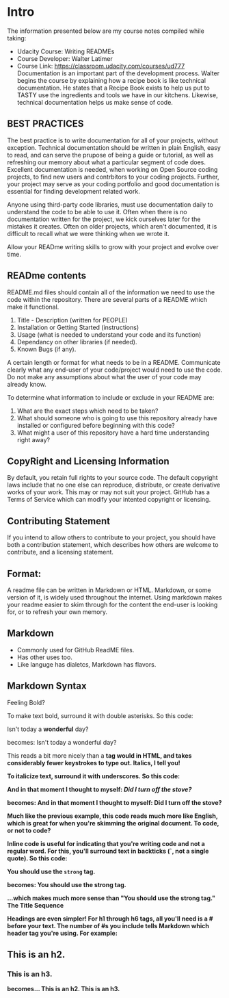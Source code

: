 # Intro 
The information presented below are my course notes compiled while taking:
* Udacity Course:  Writing READMEs<br>
* Course Developer: Walter Latimer <br>
* Course Link: https://classroom.udacity.com/courses/ud777<br>
Documentation is an important part of the development process.  Walter begins the course by explaining how a recipe book is like technical documentation.  He states that a Recipe Book exists to help us put to TASTY use the ingredients and tools we have in our kitchens.  Likewise, technical documentation helps us make sense of code. 

## BEST PRACTICES 
The best practice is to write documentation for all of your projects, without exception.  Technical documentation should be written in plain English, easy to read, and can serve the prupose of being a guide or tutorial, as well as refreshing our memory about what a particular segment of code does. Excellent documentation is needed, when working on Open Source coding projects, to find new users and contrbitors to your coding projects.  Further, your project may serve as your coding portfolio and good documentation is essential for finding development related work. 

Anyone using third-party code libraries, must use documentation daily to understand the code to be able to use it. Often when there is no documentation written for the project, we kick ourselves later for the mistakes it creates. Often on older projects, which aren't documented, it is difficult to recall what we were thinking when we wrote it. 

Allow your READme writing skills to grow with your project and evolve over time. 

## READme contents 
README.md files should contain all of the information we need to use the code within the repository.  There are several parts of a README which make it functional. 

1. Title - Description (written for PEOPLE) 
2. Installation or Getting Started (instructions) 
3. Usage (what is needed to understand your code and its function)
4.  Dependancy on other libraries (if needed).
5.  Known Bugs (if any). 

A certain length or format for what needs to be in a README. Communicate clearly what any end-user of your code/project would need to use the code.  Do not make any assumptions about what the user of your code may already know. 

To determine what information to include or exclude in your README are: 
1.  What are the exact steps which need to be taken?
2.  What should someone who is going to use this repository already have installed or configured before beginning with this code? 
3.  What might a user of this repository have a hard time understanding right away? 

## CopyRight and Licensing Information
By default, you retain full rights to your source code. The default copyright laws include that no one else can reproduce, distribute, or create derivative works of your work.  This may or may not suit your project. GitHub has a Terms of Service which can modify your intented copyright or licensing. 

## Contributing Statement 
If you intend to allow others to contribute to your project, you should have both a contribution statement, which describes how others are welcome to contribute, and a licensing statement. 

## Format:
A readme file can be written in Markdown or HTML. Markdown, or some version of it, is widely used throughout the internet.  Using markdown makes your readme easier to skim through for the content the end-user is looking for, or to refresh your own memory.   


## Markdown
* Commonly used for GitHub ReadME files. 
* Has other uses too. 
* Like languge has dialetcs, Markdown has flavors. 

## Markdown Syntax
Feeling Bold?

To make text bold, surround it with double asterisks. So this code:

Isn't today a **wonderful** day?

becomes: Isn't today a wonderful day?

This reads a bit more nicely than a <strong> tag would in HTML, and takes considerably fewer keystrokes to type out.
Italics, I tell you!

To italicize text, surround it with underscores. So this code:

And in that moment I thought to myself: _Did I turn off the stove?_

becomes: And in that moment I thought to myself: Did I turn off the stove?

Much like the previous example, this code reads much more like English, which is great for when you're skimming the original document.
To code, or not to code?

Inline code is useful for indicating that you're writing code and not a regular word. For this, you'll surround text in backticks (`, not a single quote). So this code:

You should use the `strong` tag.

becomes: You should use the strong tag.

...which makes much more sense than "You should use the strong tag."
The Title Sequence

Headings are even simpler! For h1 through h6 tags, all you'll need is a # before your text. The number of #s you include tells Markdown which header tag you're using. For example:

## This is an h2.

### This is an h3.

becomes...
This is an h2.
This is an h3.

